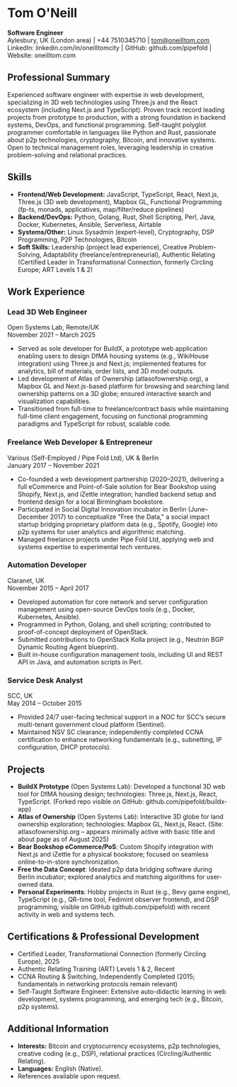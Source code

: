# Tom O'Neill

**Software Engineer**  
Aylesbury, UK (London area) | +44 7510345710 | tom@oneilltom.com  
LinkedIn: linkedin.com/in/oneilltomcity | GitHub: github.com/pipefold | Website: oneilltom.com

## Professional Summary

Experienced software engineer with expertise in web development, specializing in 3D web technologies using Three.js and the React ecosystem (including Next.js and TypeScript). Proven track record leading projects from prototype to production, with a strong foundation in backend systems, DevOps, and functional programming. Self-taught polyglot programmer comfortable in languages like Python and Rust, passionate about p2p technologies, cryptography, Bitcoin, and innovative systems. Open to technical management roles, leveraging leadership in creative problem-solving and relational practices.

## Skills

- **Frontend/Web Development:** JavaScript, TypeScript, React, Next.js, Three.js (3D web development), Mapbox GL, Functional Programming (fp-ts, monads, applicatives, map/filter/reduce pipelines)
- **Backend/DevOps:** Python, Golang, Rust, Shell Scripting, Perl, Java, Docker, Kubernetes, Ansible, Serverless, Airtable
- **Systems/Other:** Linux Sysadmin (expert-level), Cryptography, DSP Programming, P2P Technologies, Bitcoin
- **Soft Skills:** Leadership (project lead experience), Creative Problem-Solving, Adaptability (freelance/entrepreneurial), Authentic Relating (Certified Leader in Transformational Connection, formerly Circling Europe; ART Levels 1 & 2)

## Work Experience

### Lead 3D Web Engineer

Open Systems Lab, Remote/UK  
November 2021 – March 2025

- Served as sole developer for BuildX, a prototype web application enabling users to design DfMA housing systems (e.g., WikiHouse integration) using Three.js and Next.js; implemented features for analytics, bill of materials, order lists, and 3D model outputs.
- Led development of Atlas of Ownership (atlasofownership.org), a Mapbox GL and Next.js-based platform for browsing and searching land ownership patterns on a 3D globe; ensured interactive search and visualization capabilities.
- Transitioned from full-time to freelance/contract basis while maintaining full-time client engagement, focusing on functional programming paradigms and TypeScript for robust, scalable code.

### Freelance Web Developer & Entrepreneur

Various (Self-Employed / Pipe Fold Ltd), UK & Berlin  
January 2017 – November 2021

- Co-founded a web development partnership (2020–2021), delivering a full eCommerce and Point-of-Sale solution for Bear Bookshop using Shopify, Next.js, and iZettle integration; handled backend setup and frontend design for a local Birmingham bookstore.
- Participated in Social Digital Innovation incubator in Berlin (June–December 2017) to conceptualize "Free the Data," a social impact startup bridging proprietary platform data (e.g., Spotify, Google) into p2p systems for user analytics and algorithmic matching.
- Managed freelance projects under Pipe Fold Ltd, applying web and systems expertise to experimental tech ventures.

### Automation Developer

Claranet, UK  
November 2015 – April 2017

- Developed automation for core network and server configuration management using open-source DevOps tools (e.g., Docker, Kubernetes, Ansible).
- Programmed in Python, Golang, and shell scripting; contributed to proof-of-concept deployment of OpenStack.
- Submitted contributions to OpenStack Kolla project (e.g., Neutron BGP Dynamic Routing Agent blueprint).
- Built in-house configuration management tools, including UI and REST API in Java, and automation scripts in Perl.

### Service Desk Analyst

SCC, UK  
May 2014 – October 2015

- Provided 24/7 user-facing technical support in a NOC for SCC’s secure multi-tenant government cloud platform (Sentinel).
- Maintained NSV SC clearance; independently completed CCNA certification to enhance networking fundamentals (e.g., subnetting, IP configuration, DHCP protocols).

## Projects

- **BuildX Prototype** (Open Systems Lab): Developed a functional 3D web tool for DfMA housing design; technologies: Three.js, Next.js, React, TypeScript. (Forked repo visible on GitHub: github.com/pipefold/buildx-app)
- **Atlas of Ownership** (Open Systems Lab): Interactive 3D globe for land ownership exploration; technologies: Mapbox GL, Next.js, React. (Site: atlasofownership.org – appears minimally active with basic title and about page as of August 2025)
- **Bear Bookshop eCommerce/PoS**: Custom Shopify integration with Next.js and iZettle for a physical bookstore; focused on seamless online-to-in-store synchronization.
- **Free the Data Concept**: Ideated p2p data bridging software during Berlin incubator; explored analytics and matching algorithms for user-owned data.
- **Personal Experiments**: Hobby projects in Rust (e.g., Bevy game engine), TypeScript (e.g., QR-time tool, Fedimint observer frontend), and DSP programming; visible on GitHub (github.com/pipefold) with recent activity in web and systems tech.

## Certifications & Professional Development

- Certified Leader, Transformational Connection (formerly Circling Europe), 2025
- Authentic Relating Training (ART) Levels 1 & 2, Recent
- CCNA Routing & Switching, Independently Completed (2015; fundamentals in networking protocols remain relevant)
- Self-Taught Software Engineer: Extensive auto-didactic learning in web development, systems programming, and emerging tech (e.g., Bitcoin, p2p systems).

## Additional Information

- **Interests:** Bitcoin and cryptocurrency ecosystems, p2p technologies, creative coding (e.g., DSP), relational practices (Circling/Authentic Relating).
- **Languages:** English (Native).
- References available upon request.
